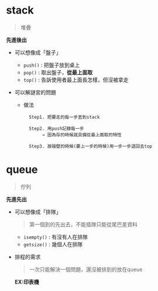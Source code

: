 # stack
>堆疊

**先進後出**
* 可以想像成「盤子」
  * `push()` : 把盤子放到桌上
  * `pop()`  : 取出盤子，**從最上面取**  
  * `top()`  : 告訴使用者最上面長怎樣，但沒被拿走
      
* 可以解謎宮的問題
	* 做法
	
      		Step1. 把要走的每一步丟到stack
             
     		Step2. 用push記錄每一步
		      	 → 因為存的時候就具備從最上面取的特性	
		       
			Step3. 故碰壁的時候(要上一步的時候)用一步一步退回去top
	
	
# queue
>佇列

**先進先出**
* 可以想像成「排隊」
  >第一個到的先出去，不能插隊只能從尾巴差資料
	* `isempty()` : 有沒有人在排隊
	* `getsize()` : 幾個人在排隊
	
* 排程的需求 
  >一次只能解決一個問題，還沒被排到的放在queue
 
     **EX:印表機**


